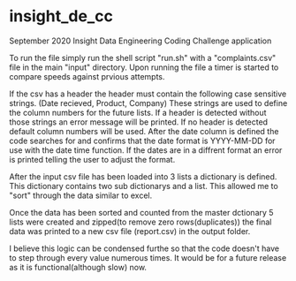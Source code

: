 # insight_de_cc
September 2020 Insight Data Engineering Coding Challenge application

To run the file simply run the shell script "run.sh" with a "complaints.csv" file in the main "input" directory.  Upon running the file a timer is started to compare speeds against prvious attempts.

If the csv has a header the header must contain the following case sensitive strings. (Date recieved, Product, Company) These strings are used to define the column numbers for the future lists.  If a header is detected without those strings an error message will be printed.  If no header is detected default column numbers will be used.  After the date column is defined the code searches for and confirms that the date format is YYYY-MM-DD for use with the date time function. If the dates are in a diffrent format an error is printed telling the user to adjust the format.

After the input csv file has been loaded into 3 lists a dictionary is defined.  This dictionary contains two sub dictionarys and a list.  This allowed me to "sort" through the data similar to excel.

Once the data has been sorted and counted from the master dctionary 5 lists were created and zipped(to remove zero rows(duplicates)) the final data was printed to a new csv file (report.csv) in the output folder.

I believe this logic can be condensed furthe so that the code doesn't have to step through every value numerous times. It would be for a future release as it is functional(although slow) now.
